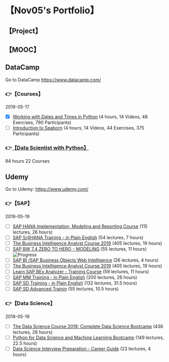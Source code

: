 # 【Nov05's Portfolio】

## 【Project】

## 【MOOC】  

## DataCamp
Go to DataCamp https://www.datacamp.com/
 
### :point_right:【Courses】  
2019-05-17  
- [X] [Working with Dates and Times in Python](https://www.datacamp.com/courses/working-with-dates-and-times-in-python) (4 hours, 14 Videos, 48 Exercises, 790 Participants)  
- [ ] [Introduction to Seaborn](https://www.datacamp.com/courses/introduction-to-seaborn) (4 hours, 14 Videos, 44 Exercises, 375 Participants)  

### :point_right:[【Data Scientist with Python】](https://www.datacamp.com/tracks/data-scientist-with-python) 
84 hours 22 Courses

## Udemy

Go to Udemy: https://www.udemy.com/

### :point_right:【SAP】

2019-05-19  
- [ ] [SAP HANA Implementation, Modeling and Reporting Course](https://www.udemy.com/share/1016m0BkIec1tQR3o=/) (115 lectures, 26 hours)  
- [ ] [SAP S/4HANA Training - in Plain English](https://www.udemy.com/share/10145aBkIec1tQR3o=/) (54 lectures, 7 hours)  
- [ ] [The Business Intelligence Analyst Course 2019](https://www.udemy.com/share/100Zm8BkIec1tQR3o=/) (405 lectures, 19 hours)  
- [ ] [SAP BW 7.4 ZERO TO HERO - MODELING](https://www.udemy.com/share/101aKyBkIec1tQR3o=/) (55 lectures, 11 hours) ![Progress](http://progressed.io/bar/2)   
- [ ] [SAP BI /SAP Business Objects Web Intelligence](https://www.udemy.com/share/101aKABkIec1tQR3o=/) (26 lectures, 4 hours)  
- [ ] [The Business Intelligence Analyst Course 2019](https://www.udemy.com/share/100Zm8BkIec1tQR3o=/) (405 lectures, 19 hours)  
- [ ] [Learn SAP BEx Analyzer - Training Course](https://www.udemy.com/share/101aLgBkIec1tQR3o=/) (59 lectures, 11 hours)  
- [ ] [SAP MM Training - in Plain English](https://www.udemy.com/share/10118SBkIec1tQR3o=/) (200 lectures, 26 hours)  
- [ ] [SAP SD Training - in Plain English](https://www.udemy.com/share/1011HsBkIec1tQR3o=/) (132 lectures, 31.5 hours)  
- [ ] [SAP SD Advanced Trainin](https://www.udemy.com/share/1016yEBkIec1tQR3o=/) (55 lectures, 10.5 hours)  

### :point_right:【Data Science】

2019-05-19  
- [ ] [The Data Science Course 2019: Complete Data Science Bootcamp](https://www.udemy.com/share/100YASBkIec1tQR3o=/) (436 lectures, 26 hours)  
- [ ] [Python for Data Science and Machine Learning Bootcamp](https://www.udemy.com/share/100YFcBkIec1tQR3o=/) (149 lectures, 22.5 hours)  
- [ ] [Data Science Interview Preparation - Career Guide](https://www.udemy.com/share/101aL6BkIec1tQR3o=/) (23 lectures, 4 hours)  
